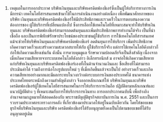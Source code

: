 1. เหตุผลในการออกประกาศ
บริษัทเงินทุนและบริษัทเครดิตฟองซิเอร์ซึ่งเป็นผู้ให้บริการทางการเงินมีการนำ
เทคโนโลยีสารสนเทศเข้ามาใช้ในการดำเนินงานอย่างต่อเนื่อง เพื่อพัฒนาศักยภาพของบริษัท
เงินทุนและบริษัทเครดิตฟองซิเอร์ให้มีประสิทธิภาพและรวดเร็วในการตอบสนองความต้องการของ
ผู้ใช้บริการที่เปลี่ยนแปลงไป ซึ่งการเลือกใช้เทคโนโลยีที่เหมาะสมจะทำให้บริษัทเงินทุนและ
บริษัทเครดิตฟองซิเอร์สามารถลดต้นทุนและเพิ่มประสิทธิภาพการทำงานได้จริง เป็นที่น่าเชื่อถือ
และเป็นการพิทักษ์รักษาประโยชน์ของประชาชนผู้ใช้บริการ
การใช้เทคโนโลยีสารสนเทศ แม้จะช่วยให้บริษัทเงินทุนและบริษัทเครดิตฟองซิเอร์
ลดต้นทุนการให้บริการ เพิ่มประสิทธิภาพ เกิดความรวดเร็วและสร้างความสะดวกสบายให้กับ
ผู้ใช้บริการก็จริง แต่การใช้เทคโนโลยีดังกล่าวก็ก่อให้เกิดความเสี่ยงเช่นกัน ดังนั้น การควบคุมดูแล
รักษาความปลอดภัยจึงเป็นสิ่งสำคัญ เนื่องจากเมื่อเกิดความเสียหายจากระบบเทคโนโลยีดังกล่าว
อิเล็กทรอนิกส์
ม
อาจก่อให้เกิดความเสียหายแก่บริษัทเงินทุนและบริษัทเครดิตฟองซิเอร์เองทั้งในด้านจำนวนเงินและ
ชื่อเสียงที่ไม่สามารถประเมินค่าได้ รวมถึงการฉ้อโกงรูปแบบใหม่ ๆ ที่เมื่อเกิดขึ้นแล้วจะเป็นไป
อย่างรวดเร็วและเกิดความเสียหายอย่างมากและมีผลกระทบในวงกว้างต่อระบบการเงินของประเทศได้
ธนาคารแห่งประเทศไทยตระหนักถึงความสําคัญดังกล่าว จึงออกหลักเกณฑ์ให้
บริษัทเงินทุนและบริษัทเครดิตฟองซิเอร์ผู้ใช้เทคโนโลยีสารสนเทศในการให้บริการการเงินถือ
ปฏิบัติตามหลักเกณฑ์และแนวปฏิบัติต่าง ๆ ที่เหมาะสมกับการให้บริการการเงินทาง
การออกประกาศฉบับนี้ เพื่ออ้างอิงอำนาจตามกฎหมายให้สอดคล้องกับ
พระราชบัญญัติธุรกิจสถาบันการเงิน พ.ศ. 2551 และเป็นการรวบรวมประกาศกระทรวงการคลัง
ที่เกี่ยวข้องมาประมวลให้อยู่ในฉบับเดียวกัน โดยให้ขอบเขตธุรกิจที่บริษัทเงินทุนและบริษัท
เครดิตฟองซิเอร์ได้รับอนุญาตยังคงเป็นไปตามขอบเขตที่ได้รับอนุญาตอยู่เดิม
